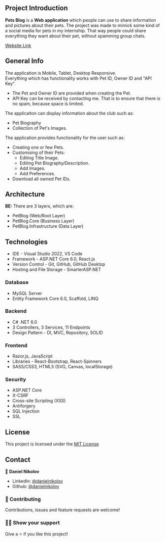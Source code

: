 ## Project Introduction

**Pets Blog** is a <b>Web application</b> which people can use to share information and pictures about their pets. The project was made 
to mimick some kind of a social media for pets in my internship. That way people could share everything they want about their pet, without spamming
group chats. 

[Website Link](https://nikolovdaniel.github.io/PetsBlog/)

## General Info
The application is Mobile, Tablet, Desktop Responsive. 
<br>
Everything which has functionality works with Pet ID, Owner ID and "API Key". 
  * The Pet and Owner ID are provided when creating the Pet.
  * API Key can be received by contacting me. That is to ensure that there is no spam, because space is limited.

The applicaiton can display information about the club such as: 
* Pet Biography
* Collection of Pet's Images.

The application provides functionality for the user such as:
* Creating one or few Pets.
* Customising of their Pets:
  * Editing Title Image.
  * Editing Pet Biography/Description.
  * Add Images.
  * Add Preferences.
* Download all owned Pet IDs.

## Architecture
<b>BE:</b>
There are 3 layers, which are: 
* PetBlog (Web/Root Layer)
* PetBlog.Core (Business Layer)
* PetBlog.Infrastructure (Data Layer)

## Technologies
* IDE - Visual Studio 2022, VS Code
* Framework - ASP.NET Core 6.0, React.js
* Version Control - Git, GitHub, GitHub Desktop
* Hosting and File Storage - SmarterASP.NET

### Database 
* MySQL Server
* Entity Framework Core 6.0, Scaffold, LINQ

### Backend
* C# .NET 6.0
* 3 Controllers, 3 Services, 11 Endpoints
* Design Pattern - DI, MVC, Repository, SOLID
    
### Frontend
* Razor.js, JavaScript
* Libraries - React-Bootstrap, React-Spinners
* SASS/CSS3, HTML5 (SVG, Canvas, localStorage)

### Security
 * ASP.NET Core
 * X-CSRF
 * Cross-site Scripting (XSS)
 * Antiforgery
 * SQL Injection
 * SSL

## License
This project is licensed under the [MIT License](LICENSE)
  
## Contact
:boy: **Daniel Nikolov**

- LinkedIn: [@danielnikolov](https://www.linkedin.com/in/daniel-nikolov-1090aa233/)
- Github: [@danielnikolov](https://github.com/NikolovDaniel)

### :handshake: Contributing

Contributions, issues and feature requests are welcome!

### :man_astronaut: Show your support

Give a :star: if you like this project!
